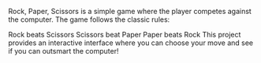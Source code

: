 Rock, Paper, Scissors is a simple game where the player competes against the computer. The game follows the classic rules:

Rock beats Scissors
Scissors beat Paper
Paper beats Rock
This project provides an interactive interface where you can choose your move and see if you can outsmart the computer!
